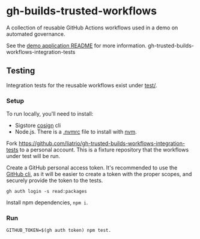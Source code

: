 # gh-builds-trusted-workflows

A collection of reusable GitHub Actions workflows used in a demo on automated governance.

See the [demo application README](https://github.com/liatrio/gh-trusted-builds-app#workflows) for more information.
gh-trusted-builds-workflows-integration-tests

## Testing

Integration tests for the reusable workflows exist under [test/](test).

### Setup

To run locally, you'll need to install:
- Sigstore [cosign](https://docs.sigstore.dev/cosign/installation/) cli
- Node.js. There is a [.nvmrc](.nvmrc) file to install with [nvm](https://github.com/nvm-sh/nvm).

Fork https://github.com/liatrio/gh-trusted-builds-workflows-integration-tests to a personal account.
This is a fixture repository that the workflows under test will be run.

Create a GitHub personal access token. 
It's recommended to use the [GitHub cli](https://cli.github.com/),
as it will be easier to create a token with the proper scopes, 
and securely provide the token to the tests.

`gh auth login -s read:packages`

Install npm dependencies, `npm i`.

### Run

`GITHUB_TOKEN=$(gh auth token) npm test.`
